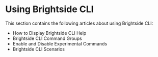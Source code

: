 # Using Brightside CLI

This section contains the following articles about using Brightside CLI:

- How to Display Brightside CLI Help
- Brightside CLI Command Groups
- Enable and Disable Experimental Commands
- Brightside CLI Scenarios
